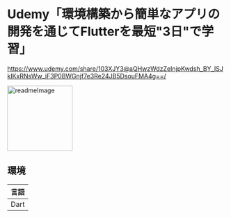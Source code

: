 # Udemy「環境構築から簡単なアプリの開発を通じてFlutterを最短"3日"で学習」
https://www.udemy.com/share/103XJY3@aQHwzWdzZeInjpKwdsh_BY_ISJkIKxRNsWw_iF3P0BWGnjf7e3Re24JB5DsouFMA4g==/

<img width="150" alt="readmeImage" src="https://github.com/user-attachments/assets/0a840044-2627-4bb6-aa14-2ddc6527193f">

## 環境
| 言語|
| --------------------- |
| Dart                | 
